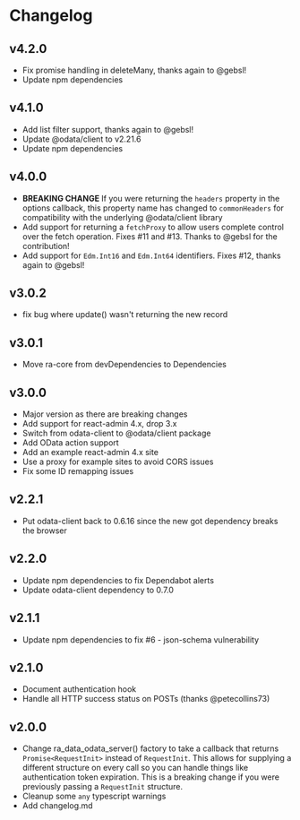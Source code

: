 # Changelog

## v4.2.0

- Fix promise handling in deleteMany, thanks again to @gebsl!
- Update npm dependencies

## v4.1.0

- Add list filter support, thanks again to @gebsl!
- Update @odata/client to v2.21.6
- Update npm dependencies

## v4.0.0

- **BREAKING CHANGE** If you were returning the `headers` property in the options callback,
  this property name has changed to `commonHeaders` for compatibility with the underlying @odata/client
  library
- Add support for returning a `fetchProxy` to allow users complete control over the fetch operation. Fixes
  #11 and #13. Thanks to @gebsl for the contribution!
- Add support for `Edm.Int16` and `Edm.Int64` identifiers. Fixes #12, thanks again to @gebsl!

## v3.0.2

- fix bug where update() wasn't returning the new record

## v3.0.1

- Move ra-core from devDependencies to Dependencies

## v3.0.0

- Major version as there are breaking changes
- Add support for react-admin 4.x, drop 3.x
- Switch from odata-client to @odata/client package
- Add OData action support
- Add an example react-admin 4.x site
- Use a proxy for example sites to avoid CORS issues
- Fix some ID remapping issues

## v2.2.1

- Put odata-client back to 0.6.16 since the new got dependency breaks the browser

## v2.2.0

- Update npm dependencies to fix Dependabot alerts
- Update odata-client dependency to 0.7.0

## v2.1.1

- Update npm dependencies to fix #6 - json-schema vulnerability

## v2.1.0

- Document authentication hook
- Handle all HTTP success status on POSTs (thanks @petecollins73)

## v2.0.0

- Change ra_data_odata_server() factory to take a callback that returns `Promise<RequestInit>` instead
  of `RequestInit`. This allows for supplying a different structure on every call so you can handle things
  like authentication token expiration. This is a breaking change if you were previously passing a `RequestInit`
  structure.
- Cleanup some `any` typescript warnings
- Add changelog.md
